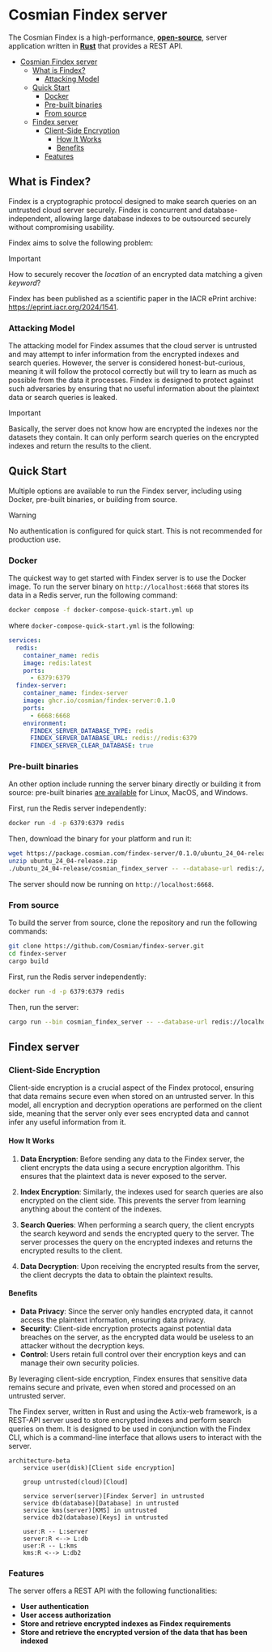 # Cosmian Findex server

The Cosmian Findex is a high-performance, [**open-source**](https://github.com/Cosmian/findex-server), server application
written in [**Rust**](https://www.rust-lang.org/) that provides a REST API.

- [Cosmian Findex server](#cosmian-findex-server)
  - [What is Findex?](#what-is-findex)
    - [Attacking Model](#attacking-model)
  - [Quick Start](#quick-start)
    - [Docker](#docker)
    - [Pre-built binaries](#pre-built-binaries)
    - [From source](#from-source)
  - [Findex server](#findex-server)
    - [Client-Side Encryption](#client-side-encryption)
      - [How It Works](#how-it-works)
      - [Benefits](#benefits)
    - [Features](#features)

## What is Findex?

Findex is a cryptographic protocol designed to make search queries on an untrusted cloud server securely. Findex is concurrent and database-independent, allowing large database indexes to be outsourced securely without compromising usability.

Findex aims to solve the following problem:

> [!IMPORTANT]
> How to securely recover the _location_ of an encrypted data matching a given _keyword_?

Findex has been published as a scientific paper in the IACR ePrint archive: <https://eprint.iacr.org/2024/1541>.

### Attacking Model

The attacking model for Findex assumes that the cloud server is untrusted and may attempt to infer information from the encrypted indexes and search queries. However, the server is considered honest-but-curious, meaning it will follow the protocol correctly but will try to learn as much as possible from the data it processes. Findex is designed to protect against such adversaries by ensuring that no useful information about the plaintext data or search queries is leaked.

> [!IMPORTANT]
> Basically, the server does not know how are encrypted the indexes nor the datasets they contain. It can only perform search queries on the encrypted indexes and return the results to the client.

## Quick Start

Multiple options are available to run the Findex server, including using Docker, pre-built binaries, or building from source.

> [!WARNING]
> No authentication is configured for quick start. This is not recommended for production use.

### Docker

The quickest way to get started with Findex server is to use the Docker image. To run the server binary on `http://localhost:6668` that stores its data
in a Redis server, run the following command:

```sh
docker compose -f docker-compose-quick-start.yml up
```

where `docker-compose-quick-start.yml` is the following:

```yaml
services:
  redis:
    container_name: redis
    image: redis:latest
    ports:
      - 6379:6379
  findex-server:
    container_name: findex-server
    image: ghcr.io/cosmian/findex-server:0.1.0
    ports:
      - 6668:6668
    environment:
      FINDEX_SERVER_DATABASE_TYPE: redis
      FINDEX_SERVER_DATABASE_URL: redis://redis:6379
      FINDEX_SERVER_CLEAR_DATABASE: true

```

### Pre-built binaries

An other option include running the server binary directly or building it from source: pre-built binaries [are available](https://package.cosmian.com/findex-server/0.1.0/) for Linux, MacOS, and Windows.

First, run the Redis server independently:

```sh
docker run -d -p 6379:6379 redis
```

Then, download the binary for your platform and run it:

```sh
wget https://package.cosmian.com/findex-server/0.1.0/ubuntu_24_04-release.zip
unzip ubuntu_24_04-release.zip
./ubuntu_24_04-release/cosmian_findex_server -- --database-url redis://localhost:6379 --database-type redis
```

The server should now be running on `http://localhost:6668`.

### From source

To build the server from source, clone the repository and run the following commands:

```sh
git clone https://github.com/Cosmian/findex-server.git
cd findex-server
cargo build
```

First, run the Redis server independently:

```sh
docker run -d -p 6379:6379 redis
```

Then, run the server:

```sh
cargo run --bin cosmian_findex_server -- --database-url redis://localhost:6379 --database-type redis
```

## Findex server

### Client-Side Encryption

Client-side encryption is a crucial aspect of the Findex protocol, ensuring that data remains secure even when stored on an untrusted server. In this model, all encryption and decryption operations are performed on the client side, meaning that the server only ever sees encrypted data and cannot infer any useful information from it.

#### How It Works

1. **Data Encryption**: Before sending any data to the Findex server, the client encrypts the data using a secure encryption algorithm. This ensures that the plaintext data is never exposed to the server.

2. **Index Encryption**: Similarly, the indexes used for search queries are also encrypted on the client side. This prevents the server from learning anything about the content of the indexes.

3. **Search Queries**: When performing a search query, the client encrypts the search keyword and sends the encrypted query to the server. The server processes the query on the encrypted indexes and returns the encrypted results to the client.

4. **Data Decryption**: Upon receiving the encrypted results from the server, the client decrypts the data to obtain the plaintext results.

#### Benefits

- **Data Privacy**: Since the server only handles encrypted data, it cannot access the plaintext information, ensuring data privacy.
- **Security**: Client-side encryption protects against potential data breaches on the server, as the encrypted data would be useless to an attacker without the decryption keys.
- **Control**: Users retain full control over their encryption keys and can manage their own security policies.

By leveraging client-side encryption, Findex ensures that sensitive data remains secure and private, even when stored and processed on an untrusted server.

The Findex server, written in Rust and using the Actix-web framework, is a REST-API server used to store encrypted indexes and perform search queries on them. It is designed to be used in conjunction with the Findex CLI, which is a command-line interface that allows users to interact with the server.

```mermaid
architecture-beta
    service user(disk)[Client side encryption]

    group untrusted(cloud)[Cloud]

    service server(server)[Findex Server] in untrusted
    service db(database)[Database] in untrusted
    service kms(server)[KMS] in untrusted
    service db2(database)[Keys] in untrusted

    user:R -- L:server
    server:R <--> L:db
    user:R -- L:kms
    kms:R <--> L:db2
```

### Features

The server offers a REST API with the following functionalities:

- **User authentication**
- **User access authorization**
- **Store and retrieve encrypted indexes as Findex requirements**
- **Store and retrieve the encrypted version of the data that has been indexed**
